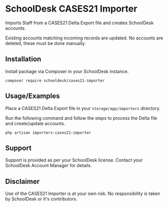 
# SchoolDesk CASES21 Importer

Imports Staff from a CASES21 Delta Export file and creates SchoolDesk accounts.

Existing accounts matching incoming records are updated. No accounts are deleted, these must be done manually.

## Installation

Install package via Composer in your SchoolDesk instance.

```
composer require schooldesk/cases21-importer
```

## Usage/Examples

Place a CASES21 Delta Export file in your ```storage/app/importers``` directory.

Run the following command and follow the steps to process the Delta file and create/update accounts.

```php artisan importers:cases21-importer```

## Support

Support is provided as per your SchoolDesk license. Contact your SchoolDesk Account Manager for details.
## Disclaimer

Use of the CASES21 Importer is at your own risk. No responsibility is taken by SchoolDesk or it's contributors.